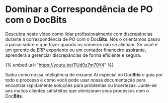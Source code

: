 # Dominar a Correspondência de PO com o DocBits

Descubra neste vídeo como lidar profissionalmente com discrepâncias durante a correspondência de PO com o Doc**Bits**. Nós o orientamos passo a passo sobre o que fazer quando os números não se alinham. Se você é um gerente de ERP experiente ou um contador financeiro aspirante, aprenderá a gerenciar discrepâncias de forma eficiente e segura.

{% embed url="https://youtu.be/TUd0z7m70Y4" %}

Saiba como nossa inteligência de enxame AI especial no Doc**Bits** o guia por todo o processo e como você pode usar nossa documentação para encontrar rapidamente soluções para problemas ou incertezas. Junte-se aos muitos clientes satisfeitos que otimizaram seus processos com o Doc**Bits**.

